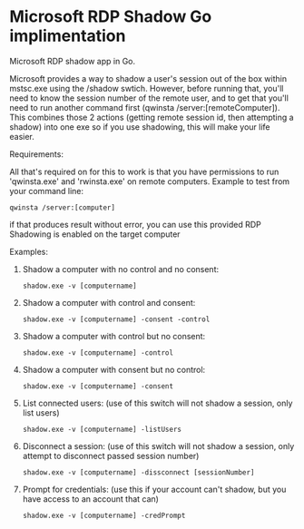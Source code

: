 # Microsoft RDP Shadow Go implimentation
Microsoft RDP shadow app in Go.

Microsoft provides a way to shadow a user's session out of the box within mstsc.exe using the /shadow swtich. However, before running that, you'll need to know the session number of the remote user, and to get that you'll need to run another command first (qwinsta /server:[remoteComputer]). This combines those 2 actions (getting remote session id, then attempting a shadow) into one exe so if you use shadowing, this will make your life easier.

Requirements:

All that's required on for this to work is that you have permissions to run 'qwinsta.exe' and 'rwinsta.exe' on remote computers.
Example to test from your command line:
```
qwinsta /server:[computer]
```
if that produces result without error, you can use this provided RDP Shadowing is enabled on the target computer

Examples:

1. Shadow a computer with no control and no consent:
   ```
   shadow.exe -v [computername] 
   ```

2. Shadow a computer with control and consent:

   ```
   shadow.exe -v [computername] -consent -control
   ```
   
3. Shadow a computer with control but no consent:
   ```
   shadow.exe -v [computername] -control
   ```  
4. Shadow a computer with consent but no control:
   ```
   shadow.exe -v [computername] -consent
   ```
5. List connected users: (use of this switch will not shadow a session, only list users)
   ```
   shadow.exe -v [computername] -listUsers 
   ```
6. Disconnect a session: (use of this switch will not shadow a session, only attempt to disconnect passed session number)
   ```
   shadow.exe -v [computername] -dissconnect [sessionNumber] 
   ```
   
7. Prompt for credentials: (use this if your account can't shadow, but you have access to an account that can)
   ```
   shadow.exe -v [computername] -credPrompt 
   ```
